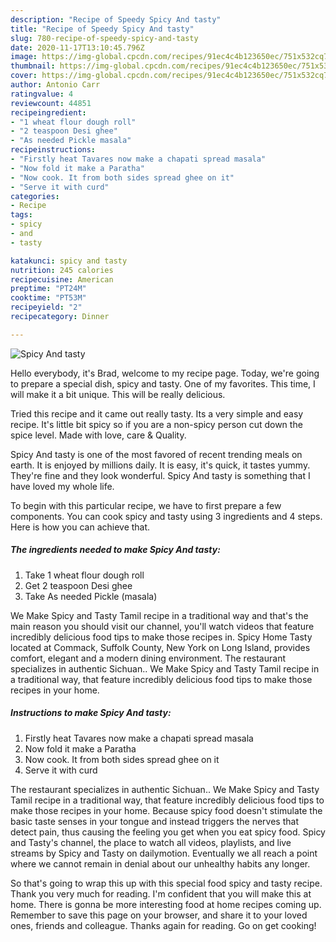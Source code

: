 ```yaml
---
description: "Recipe of Speedy Spicy And tasty"
title: "Recipe of Speedy Spicy And tasty"
slug: 780-recipe-of-speedy-spicy-and-tasty
date: 2020-11-17T13:10:45.796Z
image: https://img-global.cpcdn.com/recipes/91ec4c4b123650ec/751x532cq70/spicy-and-tasty-recipe-main-photo.jpg
thumbnail: https://img-global.cpcdn.com/recipes/91ec4c4b123650ec/751x532cq70/spicy-and-tasty-recipe-main-photo.jpg
cover: https://img-global.cpcdn.com/recipes/91ec4c4b123650ec/751x532cq70/spicy-and-tasty-recipe-main-photo.jpg
author: Antonio Carr
ratingvalue: 4
reviewcount: 44851
recipeingredient:
- "1 wheat flour dough roll"
- "2 teaspoon Desi ghee"
- "As needed Pickle masala"
recipeinstructions:
- "Firstly heat Tavares now make a chapati spread masala"
- "Now fold it make a Paratha"
- "Now cook. It from both sides spread ghee on it"
- "Serve it with curd"
categories:
- Recipe
tags:
- spicy
- and
- tasty

katakunci: spicy and tasty 
nutrition: 245 calories
recipecuisine: American
preptime: "PT24M"
cooktime: "PT53M"
recipeyield: "2"
recipecategory: Dinner

---
```



![Spicy And tasty](https://img-global.cpcdn.com/recipes/91ec4c4b123650ec/751x532cq70/spicy-and-tasty-recipe-main-photo.jpg)

Hello everybody, it's Brad, welcome to my recipe page. Today, we're going to prepare a special dish, spicy and tasty. One of my favorites. This time, I will make it a bit unique. This will be really delicious.

Tried this recipe and it came out really tasty. Its a very simple and easy recipe. It&#39;s little bit spicy so if you are a non-spicy person cut down the spice level. Made with love, care &amp; Quality.

Spicy And tasty is one of the most favored of recent trending meals on earth. It is enjoyed by millions daily. It is easy, it's quick, it tastes yummy. They're fine and they look wonderful. Spicy And tasty is something that I have loved my whole life.


To begin with this particular recipe, we have to first prepare a few components. You can cook spicy and tasty using 3 ingredients and 4 steps. Here is how you can achieve that.

<!--inarticleads1-->

##### The ingredients needed to make Spicy And tasty:

1. Take 1 wheat flour dough roll
1. Get 2 teaspoon Desi ghee
1. Take As needed Pickle (masala)


We Make Spicy and Tasty Tamil recipe in a traditional way and that&#39;s the main reason you should visit our channel, you&#39;ll watch videos that feature incredibly delicious food tips to make those recipes in. Spicy Home Tasty located at Commack, Suffolk County, New York on Long Island, provides comfort, elegant and a modern dining environment. The restaurant specializes in authentic Sichuan.. We Make Spicy and Tasty Tamil recipe in a traditional way, that feature incredibly delicious food tips to make those recipes in your home. 

<!--inarticleads2-->

##### Instructions to make Spicy And tasty:

1. Firstly heat Tavares now make a chapati spread masala
1. Now fold it make a Paratha
1. Now cook. It from both sides spread ghee on it
1. Serve it with curd


The restaurant specializes in authentic Sichuan.. We Make Spicy and Tasty Tamil recipe in a traditional way, that feature incredibly delicious food tips to make those recipes in your home. Because spicy food doesn&#39;t stimulate the basic taste senses in your tongue and instead triggers the nerves that detect pain, thus causing the feeling you get when you eat spicy food. Spicy and Tasty&#39;s channel, the place to watch all videos, playlists, and live streams by Spicy and Tasty on dailymotion. Eventually we all reach a point where we cannot remain in denial about our unhealthy habits any longer. 

So that's going to wrap this up with this special food spicy and tasty recipe. Thank you very much for reading. I'm confident that you will make this at home. There is gonna be more interesting food at home recipes coming up. Remember to save this page on your browser, and share it to your loved ones, friends and colleague. Thanks again for reading. Go on get cooking!
